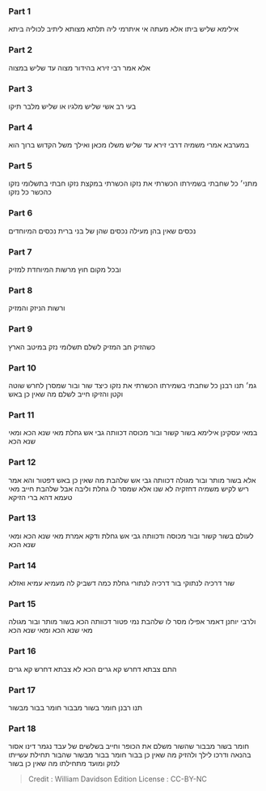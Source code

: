 
### Part 1
אילימא שליש ביתו אלא מעתה אי איתרמי ליה תלתא מצותא ליתיב לכוליה ביתא

### Part 2
אלא אמר רבי זירא בהידור מצוה עד שליש במצוה

### Part 3
בעי רב אשי שליש מלגיו או שליש מלבר תיקו

### Part 4
במערבא אמרי משמיה דרבי זירא עד שליש משלו מכאן ואילך משל הקדוש ברוך הוא

### Part 5
מתני׳ כל שחבתי בשמירתו הכשרתי את נזקו הכשרתי במקצת נזקו חבתי בתשלומי נזקו כהכשר כל נזקו

### Part 6
נכסים שאין בהן מעילה נכסים שהן של בני ברית נכסים המיוחדים

### Part 7
ובכל מקום חוץ מרשות המיוחדת למזיק

### Part 8
ורשות הניזק והמזיק

### Part 9
כשהזיק חב המזיק לשלם תשלומי נזק במיטב הארץ

### Part 10
גמ׳ תנו רבנן כל שחבתי בשמירתו הכשרתי את נזקו כיצד שור ובור שמסרן לחרש שוטה וקטן והזיקו חייב לשלם מה שאין כן באש

### Part 11
במאי עסקינן אילימא בשור קשור ובור מכוסה דכוותה גבי אש גחלת מאי שנא הכא ומאי שנא הכא

### Part 12
אלא בשור מותר ובור מגולה דכוותה גבי אש שלהבת מה שאין כן באש דפטור והא אמר ריש לקיש משמיה דחזקיה לא שנו אלא שמסר לו גחלת וליבה אבל שלהבת חייב מאי טעמא דהא ברי הזיקא

### Part 13
לעולם בשור קשור ובור מכוסה ודכוותה גבי אש גחלת ודקא אמרת מאי שנא הכא ומאי שנא הכא

### Part 14
שור דרכיה לנתוקי בור דרכיה לנתורי גחלת כמה דשביק לה מעמיא עמיא ואזלא

### Part 15
ולרבי יוחנן דאמר אפילו מסר לו שלהבת נמי פטור דכוותה הכא בשור מותר ובור מגולה מאי שנא הכא ומאי שנא הכא

### Part 16
התם צבתא דחרש קא גרים הכא לא צבתא דחרש קא גרים

### Part 17
תנו רבנן חומר בשור מבבור חומר בבור מבשור

### Part 18
חומר בשור מבבור שהשור משלם את הכופר וחייב בשלשים של עבד נגמר דינו אסור בהנאה ודרכו לילך ולהזיק מה שאין כן בבור חומר בבור מבשור שהבור תחילת עשייתו לנזק ומועד מתחילתו מה שאין כן בשור

>Credit : William Davidson Edition
>License : CC-BY-NC